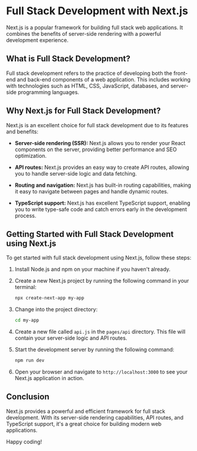# Full Stack Development with Next.js

Next.js is a popular framework for building full stack web applications. It combines the benefits of server-side rendering with a powerful development experience.

## What is Full Stack Development?

Full stack development refers to the practice of developing both the front-end and back-end components of a web application. This includes working with technologies such as HTML, CSS, JavaScript, databases, and server-side programming languages.

## Why Next.js for Full Stack Development?

Next.js is an excellent choice for full stack development due to its features and benefits:

- **Server-side rendering (SSR):** Next.js allows you to render your React components on the server, providing better performance and SEO optimization.

- **API routes:** Next.js provides an easy way to create API routes, allowing you to handle server-side logic and data fetching.

- **Routing and navigation:** Next.js has built-in routing capabilities, making it easy to navigate between pages and handle dynamic routes.

- **TypeScript support:** Next.js has excellent TypeScript support, enabling you to write type-safe code and catch errors early in the development process.

## Getting Started with Full Stack Development using Next.js

To get started with full stack development using Next.js, follow these steps:

1. Install Node.js and npm on your machine if you haven't already.

2. Create a new Next.js project by running the following command in your terminal:

    ```bash
    npx create-next-app my-app
    ```

3. Change into the project directory:

    ```bash
    cd my-app
    ```

4. Create a new file called `api.js` in the `pages/api` directory. This file will contain your server-side logic and API routes.

5. Start the development server by running the following command:

    ```bash
    npm run dev
    ```

6. Open your browser and navigate to `http://localhost:3000` to see your Next.js application in action.

## Conclusion

Next.js provides a powerful and efficient framework for full stack development. With its server-side rendering capabilities, API routes, and TypeScript support, it's a great choice for building modern web applications.

Happy coding!